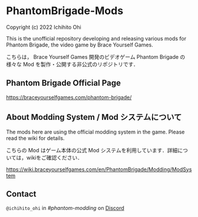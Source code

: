 # PhantomBrigade-Mods
Copyright (c) 2022 Ichihito Ohi

This is the unofficial repository developing and releasing various mods for Phantom Brigade, the video game by Brace Yourself Games.

こちらは， Brace Yourself Games 開発のビデオゲーム Phantom Brigade の様々な Mod を製作・公開する非公式のリポジトリです．


## Phantom Brigade Official Page
https://braceyourselfgames.com/phantom-brigade/


## About Modding System / Mod システムについて
The mods here are using the official modding system in the game. Please read the wiki for details.

こちらの Mod はゲーム本体の公式 Mod システムを利用しています．詳細については，wikiをご確認ください．

https://wiki.braceyourselfgames.com/en/PhantomBrigade/Modding/ModSystem


## Contact
`@ichihito_ohi` in *#phantom-modding* on [Discord](https://discord.gg/braceyourselfgames)
